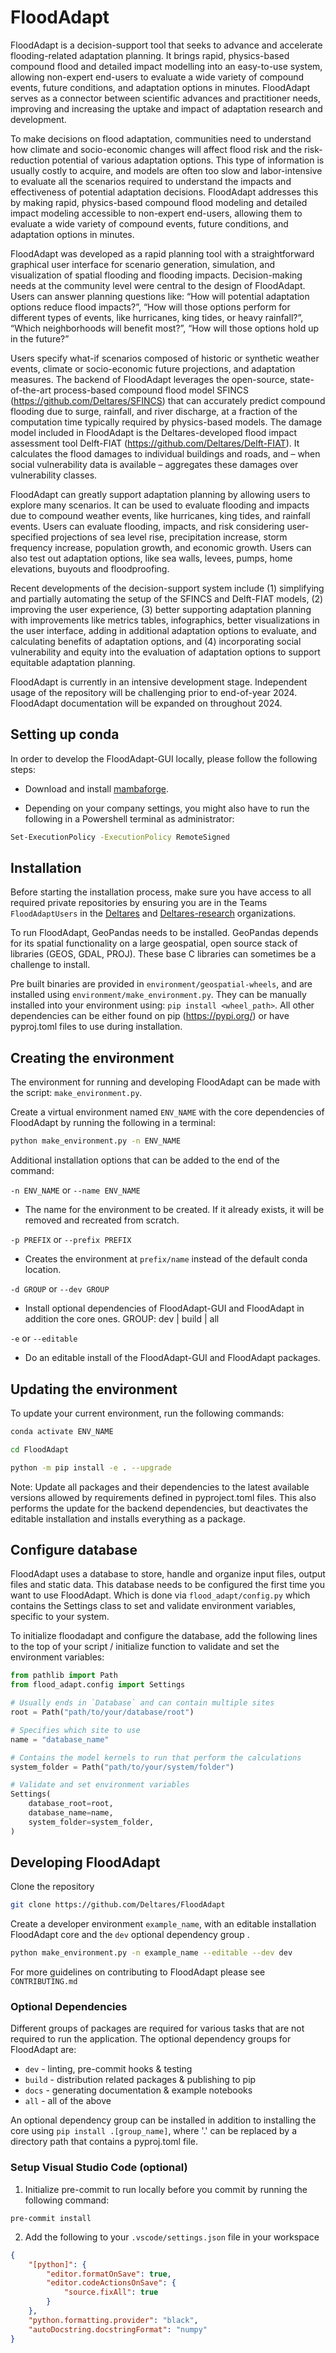 # FloodAdapt
FloodAdapt is a decision-support tool that seeks to advance and accelerate flooding-related adaptation planning. It brings rapid, physics-based compound flood and detailed impact modelling into an easy-to-use system, allowing non-expert end-users to evaluate a wide variety of compound events, future conditions, and adaptation options in minutes.  FloodAdapt serves as a connector between scientific advances and practitioner needs, improving and increasing the uptake and impact of adaptation research and development.

To make decisions on flood adaptation, communities need to understand how climate and socio-economic changes will affect flood risk and the risk-reduction potential of various adaptation options. This type of information is usually costly to acquire, and models are often too slow and labor-intensive to evaluate all the scenarios required to understand the impacts and effectiveness of potential adaptation decisions. FloodAdapt addresses this by making rapid, physics-based compound flood modeling and detailed impact modeling accessible to non-expert end-users, allowing them to evaluate a wide variety of compound events, future conditions, and adaptation options in minutes.

FloodAdapt was developed as a rapid planning tool with a straightforward graphical user interface for scenario generation, simulation, and visualization of spatial flooding and flooding impacts. Decision-making needs at the community level were central to the design of FloodAdapt. Users can answer planning questions like: “How will potential adaptation options reduce flood impacts?”, “How will those options perform for different types of events, like hurricanes, king tides, or heavy rainfall?”, “Which neighborhoods will benefit most?”, “How will those options hold up in the future?”

Users specify what-if scenarios composed of historic or synthetic weather events, climate or socio-economic future projections, and adaptation measures.
The backend of FloodAdapt leverages the open-source, state-of-the-art process-based compound flood model SFINCS (https://github.com/Deltares/SFINCS) that can accurately predict compound flooding due to surge, rainfall, and river discharge, at a fraction of the computation time typically required by physics-based models. The damage model included in FloodAdapt is the Deltares-developed flood impact assessment tool Delft-FIAT (https://github.com/Deltares/Delft-FIAT). It calculates the flood damages to individual buildings and roads, and – when social vulnerability data is available – aggregates these damages over vulnerability classes.

FloodAdapt can greatly support adaptation planning by allowing users to explore many scenarios. It can be used to evaluate flooding and impacts due to compound weather events, like hurricanes, king tides, and rainfall events. Users can evaluate flooding, impacts, and risk considering user-specified projections of sea level rise, precipitation increase, storm frequency increase, population growth, and economic growth. Users can also test out adaptation options, like sea walls, levees, pumps, home elevations, buyouts and floodproofing.

Recent developments of the decision-support system include (1) simplifying and partially automating the setup of the SFINCS and Delft-FIAT models, (2) improving the user experience, (3) better supporting adaptation planning with improvements like metrics tables, infographics, better visualizations in the user interface, adding in additional adaptation options to evaluate, and calculating benefits of adaptation options, and (4) incorporating social vulnerability and equity into the evaluation of adaptation options to support equitable adaptation planning.

FloodAdapt is currently in an intensive development stage. Independent usage of the repository will be challenging prior to end-of-year 2024. FloodAdapt documentation will be expanded on throughout 2024.

## Setting up conda

In order to develop the FloodAdapt-GUI locally, please follow the following steps:

- Download and install [mambaforge](https://mamba.readthedocs.io/en/latest/installation.html#fresh-install).

- Depending on your company settings, you might also have to run the following in a Powershell terminal as administrator:

```bash
Set-ExecutionPolicy -ExecutionPolicy RemoteSigned
```

## Installation

Before starting the installation process, make sure you have access to all required private repositories by ensuring you are in the Teams `FloodAdaptUsers` in the [Deltares](https://github.com/orgs/Deltares/teams/floodadaptusers) and [Deltares-research](https://github.com/orgs/Deltares-research/teams/floodadaptusers) organizations.

To run FloodAdapt, GeoPandas needs to be installed. GeoPandas depends for its spatial functionality on a large geospatial, open source stack of libraries (GEOS, GDAL, PROJ). These base C libraries can sometimes be a challenge to install.

Pre built binaries are provided in `environment/geospatial-wheels`, and are installed using `environment/make_environment.py`. They can be manually installed into your environment using: `pip install <wheel_path>`. All other dependencies can be either found on pip (https://pypi.org/) or have pyproj.toml files to use during installation.

## Creating the environment

The environment for running and developing FloodAdapt can be made with the script: `make_environment.py`.

Create a virtual environment named `ENV_NAME` with the core dependencies of FloodAdapt by running the following in a terminal:

```bash
python make_environment.py -n ENV_NAME
```

Additional installation options that can be added to the end of the command:

`-n ENV_NAME` or `--name ENV_NAME`
- The name for the environment to be created. If it already exists, it will be removed and recreated from scratch.

`-p PREFIX` or `--prefix PREFIX`
- Creates the environment at `prefix/name` instead of the default conda location.

`-d GROUP` or `--dev GROUP`
- Install optional dependencies of FloodAdapt-GUI and FloodAdapt in addition the core ones. GROUP: dev | build | all

`-e` or `--editable`
- Do an editable install of the FloodAdapt-GUI and FloodAdapt packages.

## Updating the environment
To update your current environment, run the following commands:
```bash
conda activate ENV_NAME

cd FloodAdapt

python -m pip install -e . --upgrade
```
Note:  Update all packages and their dependencies to the latest available versions allowed by requirements defined in pyproject.toml files. This also performs the update for the backend dependencies, but deactivates the editable installation and installs everything as a package.

## Configure database

FloodAdapt uses a database to store, handle and organize input files, output files and static data. This database needs to be configured the first time you want to use FloodAdapt. Which is done via `flood_adapt/config.py` which contains the Settings class to set and validate environment variables, specific to your system.

To initialize floodadapt and configure the database, add the following lines to the top of your script / initialize function to validate and set the environment variables:
```python
from pathlib import Path
from flood_adapt.config import Settings

# Usually ends in `Database` and can contain multiple sites
root = Path("path/to/your/database/root")

# Specifies which site to use
name = "database_name"

# Contains the model kernels to run that perform the calculations
system_folder = Path("path/to/your/system/folder")

# Validate and set environment variables
Settings(
    database_root=root,
    database_name=name,
    system_folder=system_folder,
)
```

## Developing FloodAdapt

Clone the repository

```bash
git clone https://github.com/Deltares/FloodAdapt
```

Create a developer environment `example_name`, with an editable installation FloodAdapt core and the `dev` optional dependency group .

```bash
python make_environment.py -n example_name --editable --dev dev
```

For more guidelines on contributing to FloodAdapt please see `CONTRIBUTING.md`

### Optional Dependencies
Different groups of packages are required for various tasks that are not required to run the application. The optional dependency groups for FloodAdapt are:
- `dev` - linting, pre-commit hooks & testing
- `build` - distribution related packages & publishing to pip
- `docs` - generating documentation & example notebooks
- `all` - all of the above

An optional dependency group can be installed in addition to installing the core using `pip install .[group_name]`, where '.' can be replaced by a directory path that contains a pyproj.toml file.

### Setup Visual Studio Code (optional)

1. Initialize pre-commit to run locally before you commit by running the following command:
```
pre-commit install
```

2. Add the following to your `.vscode/settings.json` file in your workspace

```json
{
    "[python]": {
        "editor.formatOnSave": true,
        "editor.codeActionsOnSave": {
            "source.fixAll": true
        }
    },
    "python.formatting.provider": "black",
    "autoDocstring.docstringFormat": "numpy"
}
```
